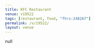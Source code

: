 ```yaml
---
title: KFC Restaurant
venue: v19522
tags: [restaurant, food, "fhrs:248267"]
permalink: /v/19522/
layout: venue
---
```

null